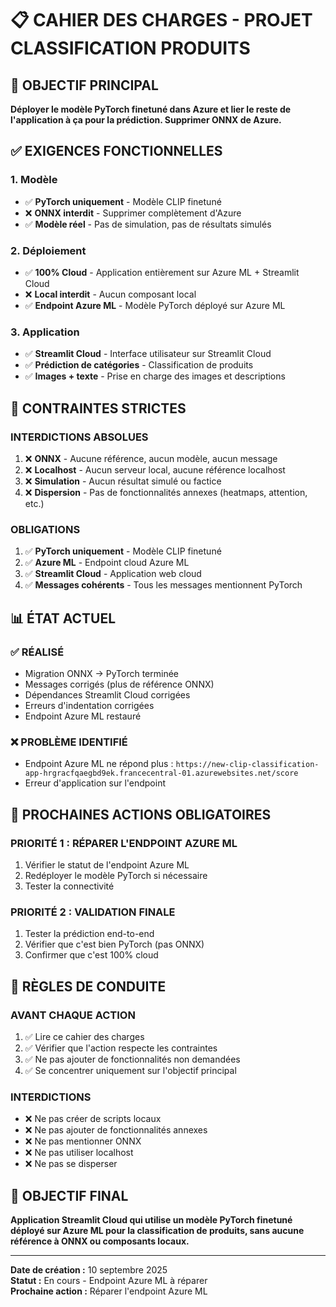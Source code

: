 # 📋 CAHIER DES CHARGES - PROJET CLASSIFICATION PRODUITS

## 🎯 OBJECTIF PRINCIPAL
**Déployer le modèle PyTorch finetuné dans Azure et lier le reste de l'application à ça pour la prédiction. Supprimer ONNX de Azure.**

## ✅ EXIGENCES FONCTIONNELLES

### 1. **Modèle**
- ✅ **PyTorch uniquement** - Modèle CLIP finetuné
- ❌ **ONNX interdit** - Supprimer complètement d'Azure
- ✅ **Modèle réel** - Pas de simulation, pas de résultats simulés

### 2. **Déploiement**
- ✅ **100% Cloud** - Application entièrement sur Azure ML + Streamlit Cloud
- ❌ **Local interdit** - Aucun composant local
- ✅ **Endpoint Azure ML** - Modèle PyTorch déployé sur Azure ML

### 3. **Application**
- ✅ **Streamlit Cloud** - Interface utilisateur sur Streamlit Cloud
- ✅ **Prédiction de catégories** - Classification de produits
- ✅ **Images + texte** - Prise en charge des images et descriptions

## 🚫 CONTRAINTES STRICTES

### **INTERDICTIONS ABSOLUES**
1. ❌ **ONNX** - Aucune référence, aucun modèle, aucun message
2. ❌ **Localhost** - Aucun serveur local, aucune référence localhost
3. ❌ **Simulation** - Aucun résultat simulé ou factice
4. ❌ **Dispersion** - Pas de fonctionnalités annexes (heatmaps, attention, etc.)

### **OBLIGATIONS**
1. ✅ **PyTorch uniquement** - Modèle CLIP finetuné
2. ✅ **Azure ML** - Endpoint cloud Azure ML
3. ✅ **Streamlit Cloud** - Application web cloud
4. ✅ **Messages cohérents** - Tous les messages mentionnent PyTorch

## 📊 ÉTAT ACTUEL

### ✅ **RÉALISÉ**
- Migration ONNX → PyTorch terminée
- Messages corrigés (plus de référence ONNX)
- Dépendances Streamlit Cloud corrigées
- Erreurs d'indentation corrigées
- Endpoint Azure ML restauré

### ❌ **PROBLÈME IDENTIFIÉ**
- Endpoint Azure ML ne répond plus : `https://new-clip-classification-app-hrgracfqaegbd9ek.francecentral-01.azurewebsites.net/score`
- Erreur d'application sur l'endpoint

## 🎯 PROCHAINES ACTIONS OBLIGATOIRES

### **PRIORITÉ 1 : RÉPARER L'ENDPOINT AZURE ML**
1. Vérifier le statut de l'endpoint Azure ML
2. Redéployer le modèle PyTorch si nécessaire
3. Tester la connectivité

### **PRIORITÉ 2 : VALIDATION FINALE**
1. Tester la prédiction end-to-end
2. Vérifier que c'est bien PyTorch (pas ONNX)
3. Confirmer que c'est 100% cloud

## 📝 RÈGLES DE CONDUITE

### **AVANT CHAQUE ACTION**
1. ✅ Lire ce cahier des charges
2. ✅ Vérifier que l'action respecte les contraintes
3. ✅ Ne pas ajouter de fonctionnalités non demandées
4. ✅ Se concentrer uniquement sur l'objectif principal

### **INTERDICTIONS**
- ❌ Ne pas créer de scripts locaux
- ❌ Ne pas ajouter de fonctionnalités annexes
- ❌ Ne pas mentionner ONNX
- ❌ Ne pas utiliser localhost
- ❌ Ne pas se disperser

## 🎯 OBJECTIF FINAL
**Application Streamlit Cloud qui utilise un modèle PyTorch finetuné déployé sur Azure ML pour la classification de produits, sans aucune référence à ONNX ou composants locaux.**

---
**Date de création :** 10 septembre 2025  
**Statut :** En cours - Endpoint Azure ML à réparer  
**Prochaine action :** Réparer l'endpoint Azure ML

